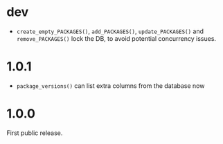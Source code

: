 
# dev

* `create_empty_PACKAGES()`, `add_PACKAGES()`, `update_PACKAGES()` and
  `remove_PACKAGES()` lock the DB, to avoid potential concurrency issues.

# 1.0.1

* `package_versions()` can list extra columns from the database now

# 1.0.0

First public release.
